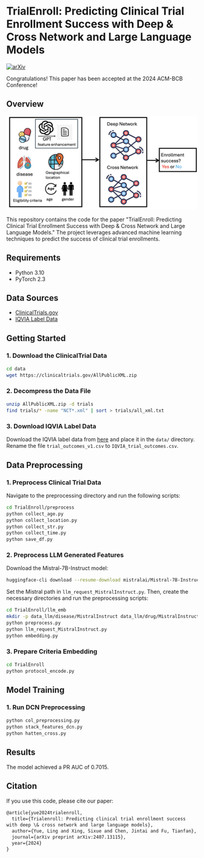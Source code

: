 # TrialEnroll: Predicting Clinical Trial Enrollment Success with Deep & Cross Network and Large Language Models

[![arXiv](https://img.shields.io/badge/arXiv-2407.13115-b31b1b.svg)](https://arxiv.org/abs/2407.13115)

Congratulations! This paper has been accepted at the 2024 ACM-BCB Conference!

## Overview
![TrialEnroll Overview](trialenroll.png)

This repository contains the code for the paper "TrialEnroll: Predicting Clinical Trial Enrollment Success with Deep & Cross Network and Large Language Models." The project leverages advanced machine learning techniques to predict the success of clinical trial enrollments.

## Requirements
- Python 3.10
- PyTorch 2.3

## Data Sources
- [ClinicalTrials.gov](https://clinicaltrials.gov)
- [IQVIA Label Data](https://github.com/futianfan/clinical-trial-outcome-prediction/tree/main/IQVIA)

## Getting Started

### 1. Download the ClinicalTrial Data
```bash
cd data
wget https://clinicaltrials.gov/AllPublicXML.zip
```

### 2. Decompress the Data File
```bash
unzip AllPublicXML.zip -d trials
find trials/* -name "NCT*.xml" | sort > trials/all_xml.txt
```

### 3. Download IQVIA Label Data
Download the IQVIA label data from [here](https://github.com/futianfan/clinical-trial-outcome-prediction/tree/main/IQVIA) and place it in the `data/` directory. Rename the file `trial_outcomes_v1.csv` to `IQVIA_trial_outcomes.csv`.

## Data Preprocessing

### 1. Preprocess Clinical Trial Data
Navigate to the preprocessing directory and run the following scripts:
```bash
cd TrialEnroll/preprocess
python collect_age.py
python collect_location.py
python collect_str.py
python collect_time.py
python save_df.py
```

### 2. Preprocess LLM Generated Features
Download the Mistral-7B-Instruct model:
```bash
huggingface-cli download --resume-download mistralai/Mistral-7B-Instruct-v0.3 --local-dir 7B-Instruct-v0.3
```
Set the Mistral path in `llm_request_MistralInstruct.py`. Then, create the necessary directories and run the preprocessing scripts:
```bash
cd TrialEnroll/llm_emb
mkdir -p data_llm/disease/MistralInstruct data_llm/drug/MistralInstruct
python preprocess.py
python llm_request_MistralInstruct.py
python embedding.py
```

### 3. Prepare Criteria Embedding
```bash
cd TrialEnroll
python protocol_encode.py
```

## Model Training

### 1. Run DCN Preprocessing
```bash
python col_preprocessing.py
python stack_features_dcn.py
python hatten_cross.py
```

## Results
The model achieved a PR AUC of 0.7015.

## Citation
If you use this code, please cite our paper:
```
@article{yue2024trialenroll,
  title={Trialenroll: Predicting clinical trial enrollment success with deep \& cross network and large language models},
  author={Yue, Ling and Xing, Sixue and Chen, Jintai and Fu, Tianfan},
  journal={arXiv preprint arXiv:2407.13115},
  year={2024}
}
```
